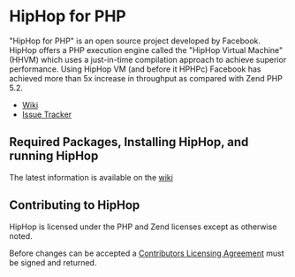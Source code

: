 # HipHop for PHP

"HipHop for PHP" is an open source project developed by Facebook. HipHop offers a PHP execution engine called the "HipHop Virtual Machine" (HHVM) which uses a just-in-time compilation approach to achieve superior performance. Using HipHop VM (and before it HPHPc) Facebook has achieved more than 5x increase in throughput as compared with Zend PHP 5.2.
* [Wiki](http://wiki.github.com/facebook/hiphop-php)
* [Issue Tracker](http://github.com/facebook/hiphop-php/issues)

## Required Packages, Installing HipHop, and running HipHop

The latest information is available on the [wiki](http://wiki.github.com/facebook/hiphop-php/building-and-installing)

## Contributing to HipHop

HipHop is licensed under the PHP and Zend licenses except as otherwise noted.

Before changes can be accepted a [Contributors Licensing Agreement](http://developers.facebook.com/opensource/cla) must be signed and returned.
